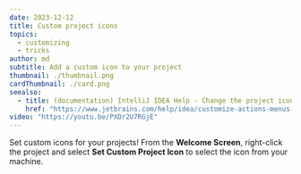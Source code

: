 ```yaml
---
date: 2023-12-12
title: Custom project icons
topics:
  - customizing
  - tricks
author: md
subtitle: Add a custom icon to your project
thumbnail: ./thumbnail.png
cardThumbnail: ./card.png
seealso:
  - title: (documentation) IntelliJ IDEA Help - Change the project icon
    href: "https://www.jetbrains.com/help/idea/customize-actions-menus-and-toolbars.html#change-project-icon"
video: "https://youtu.be/PXDr2U7RGjE"
---
```


Set custom icons for your projects! From the **Welcome Screen**, right-click the project and select **Set Custom Project Icon** to select the icon from your machine.
